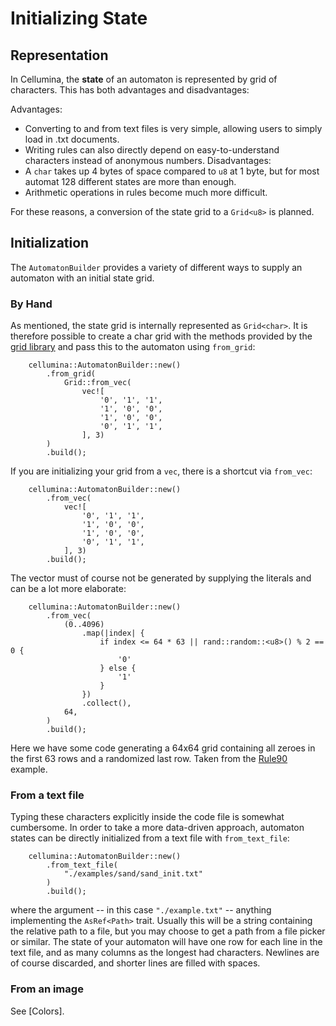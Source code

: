 # Initializing State


## Representation

In Cellumina, the **state** of an automaton is represented by grid of characters. This has both advantages and disadvantages:

Advantages:
 * Converting to and from text files is very simple, allowing users to simply load in .txt documents.
 * Writing rules can also directly depend on easy-to-understand characters instead of anonymous numbers.
Disadvantages:
 * A ```char``` takes up 4 bytes of space compared to ```u8``` at 1 byte, but for most automat 128 different states are more than enough.
 * Arithmetic operations in rules become much more difficult.

 For these reasons, a conversion of the state grid to a ```Grid<u8>``` is planned.

## Initialization

The ```AutomatonBuilder``` provides a variety of different ways to supply an automaton with an initial state grid.

### By Hand

As mentioned, the state grid is internally represented as ```Grid<char>```.
It is therefore possible to create a char grid with the methods provided by the [grid library] and pass this to the automaton using ```from_grid```:

[grid library]: https://docs.rs/grid/latest/grid.html

```rust,noplayground
    cellumina::AutomatonBuilder::new()
        .from_grid(
            Grid::from_vec(
                vec![
                    '0', '1', '1',
                    '1', '0', '0',
                    '1', '0', '0',
                    '0', '1', '1',
                ], 3)
        )
        .build();
```

If you are initializing your grid from a ```vec```, there is a shortcut via ```from_vec```:

```rust,noplayground
    cellumina::AutomatonBuilder::new()
        .from_vec(
            vec![
                '0', '1', '1',
                '1', '0', '0',
                '1', '0', '0',
                '0', '1', '1',
            ], 3)
        .build();
```

The vector must of course not be generated by supplying the literals and can be a lot more elaborate:

```rust,noplayground
    cellumina::AutomatonBuilder::new()
        .from_vec(
            (0..4096)
                .map(|index| {
                    if index <= 64 * 63 || rand::random::<u8>() % 2 == 0 {
                        '0'
                    } else {
                        '1'
                    }
                })
                .collect(),
            64,
        )
        .build();
```

Here we have some code generating a 64x64 grid containing all zeroes in the first 63 rows and a randomized last row. Taken from the [Rule90] example.

[Rule90]: https://github.com/Linus-Mussmaecher/cellumina/tree/master/examples/rule90

### From a text file

Typing these characters explicitly inside the code file is somewhat cumbersome.
In order to take a more data-driven approach, automaton states can be directly initialized from a text file with ```from_text_file```:

```rust,noplayground
    cellumina::AutomatonBuilder::new()
        .from_text_file(
            "./examples/sand/sand_init.txt"
        )
        .build();
```

where the argument -- in this case ```"./example.txt"``` -- anything implementing the ```AsRef<Path>``` trait. 
Usually this will be a string containing the relative path to a file, but you may choose to get a path from a file picker or similar.
The state of your automaton will have one row for each line in the text file, and as many columns as the longest had characters.
Newlines are of course discarded, and shorter lines are filled with spaces.

### From an image

See [Colors].